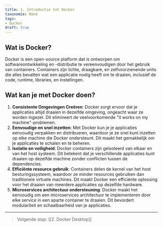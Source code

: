 ```yaml
---
title: 1. Introductie tot Docker
taxonomie: None
tags:
- Docker
draft: true 
---
```


## Wat is Docker?
Docker is een open-source platform dat is ontworpen om softwareontwikkeling en -distributie te vereenvoudigen door het gebruik van containers. Containers zijn lichte, draagbare, en zelfvoorzienende units die alles bevatten wat een applicatie nodig heeft om te draaien, inclusief de code, runtime, libraries, en instellingen.

## Wat kan je met Docker doen?
1. **Consistente Omgevingen Creëren**: Docker zorgt ervoor dat je applicaties altijd draaien in dezelfde omgeving, ongeacht waar ze worden ingezet. Dit elimineert de veelvoorkomende "it works on my machine"-problemen.
2. **Eenvoudige en snel inzetten**: Met Docker kun je je applicaties eenvoudig verpakken en distribueren, waardoor je ze snel kunt inzetten op elke machine die Docker ondersteunt. Dit maakt het gemakkelijk om je applicaties te schalen en te beheren.
3. **Isolatie en veiligheid**: Docker containers zijn geïsoleerd van elkaar en van het host systeem. Dit betekent dat je verschillende applicaties kunt draaien op dezelfde machine zonder conflicten tussen de dependencies.
4. **Efficiënte resource gebruik**: Containers delen de kernel van het host besturingssysteem, waardoor ze minder resources gebruiken dan traditionele virtuele machines. Dit maakt Docker een efficiënte oplossing voor het draaien van meerdere applicaties op dezelfde hardware.
5. **Microservices architectuur ondersteuning**: Docker maakt het eenvoudig om een microservices architectuur te implementeren door elke service in een aparte container te draaien. Dit bevordert modulariteit en schaalbaarheid van je applicaties.

---
> Volgende stap: [[2. Docker Desktop]]